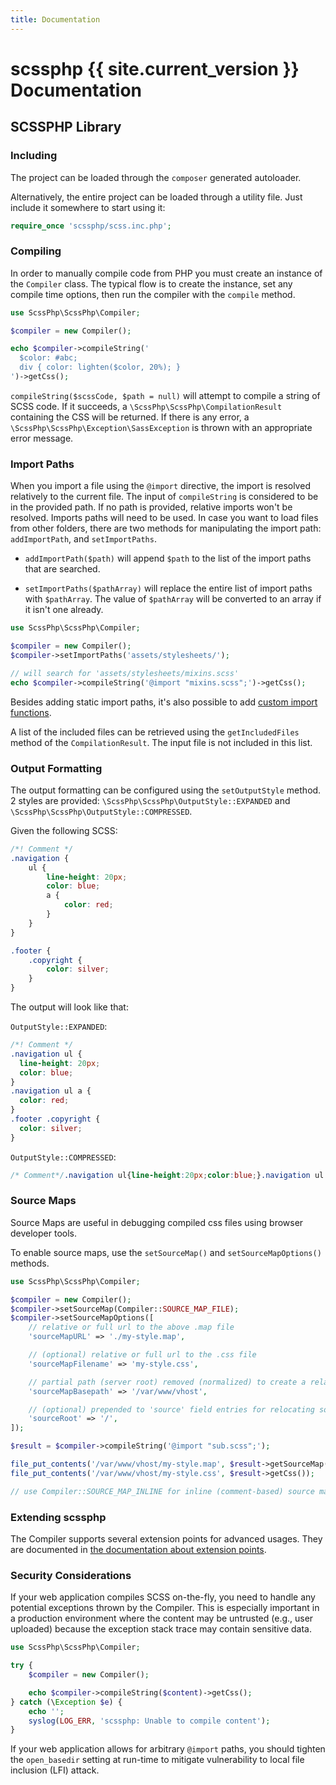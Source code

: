 ```yaml
---
title: Documentation
---
```


# scssphp {{ site.current_version }} Documentation

## SCSSPHP Library

### Including

The project can be loaded through the `composer` generated autoloader.

Alternatively, the entire project can be loaded through a utility file.
Just include it somewhere to start using it:

```php
require_once 'scssphp/scss.inc.php';
```

### Compiling

In order to manually compile code from PHP you must create an instance of the
`Compiler` class. The typical flow is to create the instance, set any compile time
options, then run the compiler with the `compile` method.

```php
use ScssPhp\ScssPhp\Compiler;

$compiler = new Compiler();

echo $compiler->compileString('
  $color: #abc;
  div { color: lighten($color, 20%); }
')->getCss();
```

`compileString($scssCode, $path = null)` will attempt to compile a string of
SCSS code. If it succeeds, a `\ScssPhp\ScssPhp\CompilationResult` containing the
CSS will be returned. If there is any error, a
`\ScssPhp\ScssPhp\Exception\SassException` is thrown with an appropriate error
message.

### Import Paths

When you import a file using the `@import` directive,
the import is resolved relatively to the current file. The input of `compileString`
is considered to be in the provided path. If no path is provided, relative imports
won't be resolved. Imports paths will need to be used.
In case you want to load files from other folders, there are two methods for
 manipulating the import path: `addImportPath`, and `setImportPaths`.

* `addImportPath($path)` will append `$path` to the list of the import
  paths that are searched.

* `setImportPaths($pathArray)` will replace the entire list of import paths with
  `$pathArray`. The value of `$pathArray` will be converted to an array if it
  isn't one already.

```php
use ScssPhp\ScssPhp\Compiler;

$compiler = new Compiler();
$compiler->setImportPaths('assets/stylesheets/');

// will search for 'assets/stylesheets/mixins.scss'
echo $compiler->compileString('@import "mixins.scss";')->getCss();
```

Besides adding static import paths, it's also possible to add
[custom import functions](./extending/importers.md).

A list of the included files can be retrieved using the `getIncludedFiles`
method of the `CompilationResult`. The input file is not included in this list.

### Output Formatting

The output formatting can be configured using the `setOutputStyle` method.
2 styles are provided: `\ScssPhp\ScssPhp\OutputStyle::EXPANDED` and
`\ScssPhp\ScssPhp\OutputStyle::COMPRESSED`.

Given the following SCSS:

```scss
/*! Comment */
.navigation {
    ul {
        line-height: 20px;
        color: blue;
        a {
            color: red;
        }
    }
}

.footer {
    .copyright {
        color: silver;
    }
}
```

The output will look like that:

`OutputStyle::EXPANDED`:

```css
/*! Comment */
.navigation ul {
  line-height: 20px;
  color: blue;
}
.navigation ul a {
  color: red;
}
.footer .copyright {
  color: silver;
}
```

`OutputStyle::COMPRESSED`:

```css
/* Comment*/.navigation ul{line-height:20px;color:blue;}.navigation ul a{color:red;}.footer .copyright{color:silver;}
```

### Source Maps

Source Maps are useful in debugging compiled css files using browser developer tools.

To enable source maps, use the `setSourceMap()` and `setSourceMapOptions()` methods.

```php
use ScssPhp\ScssPhp\Compiler;

$compiler = new Compiler();
$compiler->setSourceMap(Compiler::SOURCE_MAP_FILE);
$compiler->setSourceMapOptions([
    // relative or full url to the above .map file
    'sourceMapURL' => './my-style.map',

    // (optional) relative or full url to the .css file
    'sourceMapFilename' => 'my-style.css',

    // partial path (server root) removed (normalized) to create a relative url
    'sourceMapBasepath' => '/var/www/vhost',

    // (optional) prepended to 'source' field entries for relocating source files
    'sourceRoot' => '/',
]);

$result = $compiler->compileString('@import "sub.scss";');

file_put_contents('/var/www/vhost/my-style.map', $result->getSourceMap());
file_put_contents('/var/www/vhost/my-style.css', $result->getCss());

// use Compiler::SOURCE_MAP_INLINE for inline (comment-based) source maps
```

### Extending scssphp

The Compiler supports several extension points for advanced usages. They are
documented in [the documentation about extension points](./extending/).

### Security Considerations

If your web application compiles SCSS on-the-fly, you need to handle any potential
exceptions thrown by the Compiler. This is especially important in a production
environment where the content may be untrusted (e.g., user uploaded) because
the exception stack trace may contain sensitive data.

```php
use ScssPhp\ScssPhp\Compiler;

try {
    $compiler = new Compiler();

    echo $compiler->compileString($content)->getCss();
} catch (\Exception $e) {
    echo '';
    syslog(LOG_ERR, 'scssphp: Unable to compile content');
}
```

If your web application allows for arbitrary `@import` paths, you should
tighten the `open_basedir` setting at run-time to mitigate vulnerability to
local file inclusion (LFI) attack.
